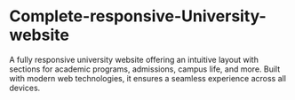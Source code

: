 # Complete-responsive-University-website
A fully responsive university website offering an intuitive layout with sections for academic programs, admissions, campus life, and more. Built with modern web technologies, it ensures a seamless experience across all devices.
